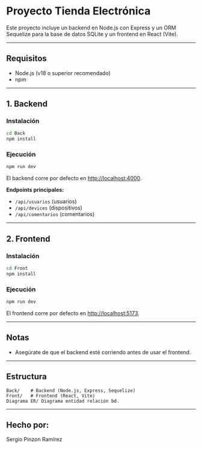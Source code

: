# Proyecto Tienda Electrónica

Este proyecto incluye un backend en Node.js con Express y un ORM Sequelize para la base de datos SQLite y un frontend en React (Vite).

---

## Requisitos

- Node.js (v18 o superior recomendado)
- npm

---

## 1. Backend

### Instalación

```bash
cd Back
npm install
```

### Ejecución

```bash
npm run dev
```

El backend corre por defecto en [http://localhost:4000](http://localhost:4000).

**Endpoints principales:**
- `/api/usuarios` (usuarios)
- `/api/devices` (dispositivos)
- `/api/comentarios` (comentarios)

---

## 2. Frontend

### Instalación

```bash
cd Front
npm install
```

### Ejecución

```bash
npm run dev
```

El frontend corre por defecto en [http://localhost:5173](http://localhost:5173).

---

## Notas

- Asegúrate de que el backend esté corriendo antes de usar el frontend.

---

## Estructura

```
Back/    # Backend (Node.js, Express, Sequelize)
Front/   # Frontend (React, Vite)
Diagrama ER/ Diagrama entidad relación bd.
```

---

## Hecho por:

Sergio Pinzon Ramírez
